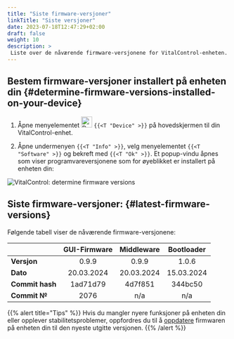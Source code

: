 ```yaml
---
title: "Siste firmware-versjoner"
linkTitle: "Siste versjoner"
date: 2023-07-18T12:47:29+02:00
draft: false
weight: 10
description: >
 Liste over de nåværende firmware-versjonene for VitalControl-enheten.
---
```


## Bestem firmware-versjoner installert på enheten din {#determine-firmware-versions-installed-on-your-device}

1. Åpne menyelementet <img src="/icons/device.svg" width="25" align="bottom" alt="Device" /> `{{<T "Device" >}}` på hovedskjermen til din VitalControl-enhet.

2. Åpne undermenyen `{{<T "Info" >}}`, velg menyelementet `{{<T "Software" >}}` og bekreft med `{{<T "Ok" >}}`. Et popup-vindu åpnes som viser programvareversjonene som for øyeblikket er installert på enheten din:

![VitalControl: determine firmware versions](../images/firmware-versions.png "Display firmware versions")

## Siste firmware-versjoner: {#latest-firmware-versions}

Følgende tabell viser de nåværende firmware-versjonene:

|                 | GUI-Firmware | Middleware  | Bootloader |
|-----------------|:------------:|:-----------:|:----------:|
| **Versjon**     | 0.9.9        | 0.9.9       | 1.0.6      |
| **Dato**        | 20.03.2024   | 20.03.2024  | 15.03.2024 |
| **Commit hash** | 1ad71d79     | 4d7f851     | 344bc50    |
| **Commit №**    | 2076         | n/a         | n/a        |

{{% alert title="Tips" %}}
Hvis du mangler nyere funksjoner på enheten din eller opplever stabilitetsproblemer, oppfordres du til å [oppdatere](../update/) firmwaren på enheten din til den nyeste utgitte versjonen.
{{% /alert %}}
